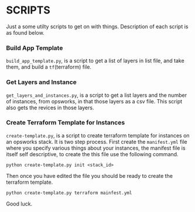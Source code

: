# SCRIPTS

Just a some utilty scripts to get on with things. Description of each script is as found below.

### Build App Template

`build_app_template.py`, is a script to get a list of layers in list file, and take them, and build a `tf`(terraform) file.

### Get Layers and Instance

`get_layers_and_instances.py`, is a script to get a list layers and the number of instances, from opsworks, in that those layers as a csv file. This script also gets the revices in those layers.

### Create Terraform Template for Instances

`create-template.py`, is a script to create terraform template for instances on an opsworks stack. It is two step process. First create the `manifest.yml` file where you specify various things about your instances, the manifest file is itself self descriptive, to create the this file use the following command.

```
python create-template.py init <stack_id>
```

Then once you have edited the file you should be ready to create the terraform template.

```
python create-template.py terraform mainfest.yml
```

Good luck.

